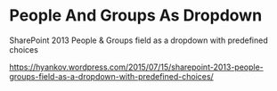 # People And Groups As Dropdown

SharePoint 2013 People &amp; Groups field as a dropdown with predefined choices

https://hyankov.wordpress.com/2015/07/15/sharepoint-2013-people-groups-field-as-a-dropdown-with-predefined-choices/
